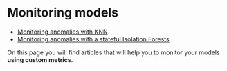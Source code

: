 # Monitoring models

* [Monitoring anomalies with KNN](knn_anomaly_detection.md)
* [Monitoring anomalies with a stateful Isolation Forests](isolation_forest_anomaly_detection.md)

On this page you will find articles that will help you to monitor your models **using custom metrics**.

